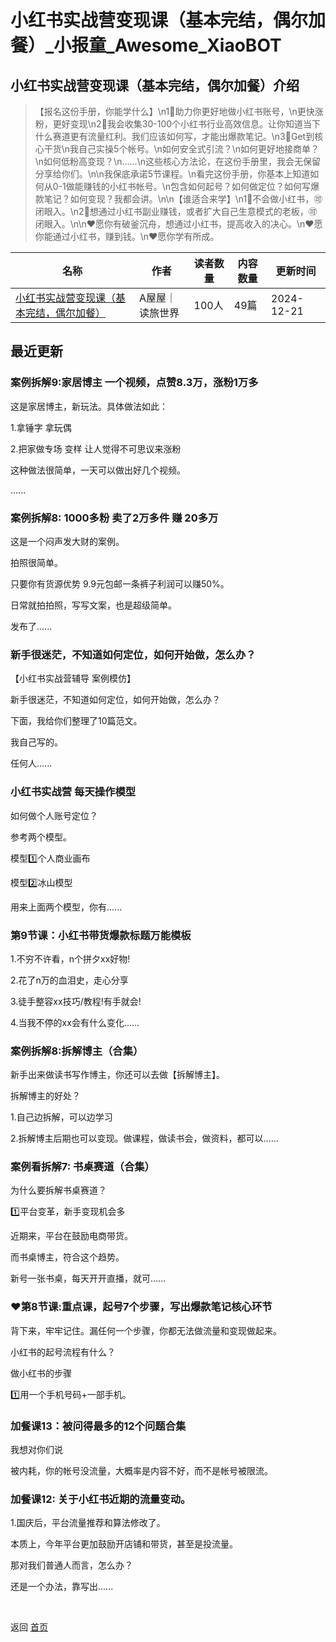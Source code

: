# 小红书实战营变现课（基本完结，偶尔加餐）_小报童_Awesome_XiaoBOT

## 小红书实战营变现课（基本完结，偶尔加餐）介绍
> 【报名这份手册，你能学什么】\n1⃣️助力你更好地做小红书账号，\n更快涨粉，更好变现\n2⃣️我会收集30-100个小红书行业高效信息。让你知道当下什么赛道更有流量红利。我们应该如何写，才能出爆款笔记。\n3⃣️Get到核心干货\n我自己实操5个帐号。\n如何安全式引流？\n如何更好地接商单？\n如何低粉高变现？\n……\n这些核心方法论，在这份手册里，我会无保留分享给你们。\n\n我保底承诺5节课程。\n看完这份手册，你基本上知道如何从0-1做能赚钱的小红书帐号。\n包含如何起号？如何做定位？如何写爆款笔记？如何变现？我都会讲。\n\n【谁适合来学】\n1⃣️不会做小红书，🉑️闭眼入。\n2⃣️想通过小红书副业赚钱，或者扩大自己生意模式的老板，🉑️闭眼入。\n\n❤️愿你有破釜沉舟，想通过小红书，提高收入的决心。\n❤️愿你能通过小红书，赚到钱。\n❤️愿你学有所成。  
  


|名称|作者|读者数量|内容数量|更新时间|
|---|---|---|---|---|
|[小红书实战营变现课（基本完结，偶尔加餐）](https://xiaobot.net/p/wuwu8844222?refer=0b133df9-27dc-423b-8101-639049001c13)|A屋屋｜读旅世界|100人|49篇|2024-12-21|

## 最近更新
### 案例拆解9:家居博主 一个视频，点赞8.3万，涨粉1万多

这是家居博主，新玩法。具体做法如此：

1.拿锤字 拿玩偶

2.把家做专场 变样 让人觉得不可思议来涨粉

这种做法很简单，一天可以做出好几个视频。

......

### 案例拆解8: 1000多粉 卖了2万多件 赚 20多万

这是一个闷声发大财的案例。

拍照很简单。

只要你有货源优势 9.9元包邮一条裤子利润可以赚50%。

日常就拍拍照，写写文案，也是超级简单。

发布了......

### 新手很迷茫，不知道如何定位，如何开始做，怎么办？

【小红书实战营辅导 案例模仿】

新手很迷茫，不知道如何定位，如何开始做，怎么办？

下面，我给你们整理了10篇范文。

我自己写的。

任何人......

### 小红书实战营 每天操作模型

如何做个人账号定位？

参考两个模型。

模型1️⃣个人商业画布

模型2️⃣冰山模型

用来上面两个模型，你有......

### 第9节课：小红书带货爆款标题万能模板

1.不穷不许看，n个拼夕xx好物!

2.花了n万的血泪史，走心分享

3.徒手整容xx技巧/教程!有手就会!

4.当我不停的xx会有什么变化......

### 案例拆解8:拆解博主（合集）

新手出来做读书写作博主，你还可以去做【拆解博主】。

拆解博主的好处？

1.自己边拆解，可以边学习

2.拆解博主后期也可以变现。做课程，做读书会，做资料，都可以......

### 案例看拆解7: 书桌赛道（合集）

为什么要拆解书桌赛道？

1️⃣平台变革，新手变现机会多

近期来，平台在鼓励电商带货。

而书桌博主，符合这个趋势。

新号一张书桌，每天开开直播，就可......

### ❤️第8节课:重点课，起号7个步骤，写出爆款笔记核心环节

背下来，牢牢记住。漏任何一个步骤，你都无法做流量和变现做起来。

小红书的起号流程有什么？

做小红书的步骤

1️⃣用一个手机号码+一部手机。

### 加餐课13：被问得最多的12个问题合集

我想对你们说

被内耗，你的帐号没流量，大概率是内容不好，而不是帐号被限流。

### 加餐课12: 关于小红书近期的流量变动。

1.国庆后，平台流量推荐和算法修改了。

本质上，今年平台更加鼓励开店铺和带货，甚至是投流量。

那对我们普通人而言，怎么办？

还是一个办法，靠写出......


<a href="https://github.com/Reno9527/awesome-xiaobot" style="color: white; text-decoration: none;">awesome-xiaobot</a>

返回 [首页](../README.md)
